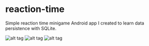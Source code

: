 # reaction-time

Simple reaction time minigame Android app I created to learn data persistence with SQLite.

![alt tag](https://cloud.githubusercontent.com/assets/11599574/23824843/979ccc8e-063b-11e7-934c-6be1e5694829.png)
![alt tag](https://cloud.githubusercontent.com/assets/11599574/23824844/997f7fa6-063b-11e7-9c92-66009bd1c753.png)
![alt tag](https://cloud.githubusercontent.com/assets/11599574/23824845/9aec2362-063b-11e7-94c7-2d4907bc80b8.png)
